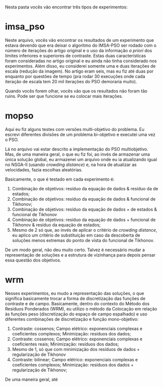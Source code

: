 Nesta pasta vocês vão encontrar três tipos de experimentos:

# imsa_pso

Neste arquivo, vocês vão encontrar os resultados de um experimento que estava devendo que era deixar o algoritmo do IMSA-PSO ser rodado com o número de iterações do artigo original e o uso da informação *a priori* dos limites inferiores e superiores de contraste. Estas duas características foram consideradas no artigo original e eu ainda não tinha considerado nos experimentos. Além disso, eu considerei somente uma e duas iterações de escala (redução da imagem). No artigo eram seis, mas eu fiz até duas por enquanto por questões de tempo (pra rodar 30 execuções onde cada iteração de escala tem 20 mil iterações do PSO demoraria muito).

Quando vocês forem olhar, vocês vão que os resultados não foram tão ruins. Pode ser que funcione se eu colocar mais iterações.

# mopso

Aqui eu fiz alguns testes com versões multi-objetivo do problema. Eu escrevi diferentes divisões de um problema bi-objetivo e executei uma vez o PSO.

Lá no arquivo vai estar descrito a implementação do PSO multiobjetivo. Mas, de uma maneira geral, o que eu fiz foi, ao invés de armazenar uma única solução global, eu armazenei um arquivo onde eu ia atualizando igual no NSGA-II (usando *crowding distance*) e, na hora de atualizar as velocidades, fazia escolhas aleatórias.

Basicamente, o que é testado em cada experimento é:

1. Combinação de objetivos: resíduo da equação de dados & resíduo da de estados;
2. Combinação de objetivos: resíduo da equação de dados & funcional de Tikhonov;
3. Combinação de objetivos: resíduo da equação de dados + de estados & funcional de Tikhonov
4. Combinação de objetivos: resíduo da equação de dados + funcional de Tikhonov & resíduo da equação de estados;
5. Mesmo de 2 só que, ao invés de aplicar o critério de *crowding distance*, eu aplico um critério de substituição em caso da descoberta de soluções menos extremas do ponto de vista do funcional de Tikhonov.

De um modo geral, não deu muito certo. Talvez é necessário mudar a representação de soluções e a estrutura de vizinhança para depois pensar essa questão dos objetivos.

# wrm

Nesses experimentos, eu mudo a representação das soluções, o que significa basicamente trocar a forma de discretização das funções de contraste e de campo. Basicamente, dentro do contexto do Método dos Resíduos Ponderados (WRM), eu utilizo o método da Colocação em relação às funções peso (discretização do espaço de campo espalhado) e uso diferentes combinações de discretização e função mono-objetivo:

1. Contraste: cossenos; Campo elétrico: exponenciais complexas e coeficientes complexos; Minimização: resíduos dos dados;
2. Contraste: cossenos; Campo elétrico: exponenciais complexas e coeficientes reais; Minimização: resíduos dos dados;
3. Mesmo de 1, só que com minimização dos resíduos de dados + regularização de Tikhonov
4. Contraste: bilinear; Campo elétrico: exponenciais complexas e coeficientes complexos; Minimização: resíduos dos dados + regularização de Tikhonov;

De uma maneira geral, até

